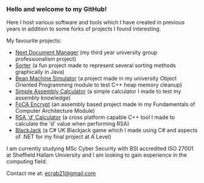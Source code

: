 ### Hello and welcome to my GitHub!
Here I host various software and tools which I have created in previous years in addition to some forks of projects I found interesting.

My favourite projects:
- [Next Document Manager](https://github.com/QuantumFluctuator/GSDP-Next-Document-Management) (my third year university group professionalism project)
- [Sorter](https://github.com/QuantumFluctuator/Sorter) (a fun project made to represent several sorting methods graphically in Java)
- [Bean Machine Simulator](https://github.com/QuantumFluctuator/Bean-Machine) (a project made in my university Object Oriented Programming module to test C++ heap memory cleanup)
- [Simple Assembly Calculator](https://github.com/QuantumFluctuator/Simple-Assembly-Calculator) (a simple calculator I made to test my assembly knowledge)
- [FoCA Encrypt](https://github.com/QuantumFluctuator/FoCA-Encrypt) (an assembly based project made in my Fundamentals of Computer Architecture Module)
- [RSA 'd' Calculator](https://github.com/QuantumFluctuator/RSA-d-Calculator) (a cross platform capable C++ tool I made to calculate the 'd' value when performing RSA)
- [BlackJack](https://github.com/QuantumFluctuator/Blackjack) (a C# UK Blackjack game which I made using C# and aspects of .NET for my final project at A Level)

I am currently studying MSc Cyber Security with BSI accredited ISO 27001 at Sheffield Hallam University and I am looking to gain experience in the computing field.

Contact me at: [ecrab21@gmail.com](mailto:ecrab21@gmail.com)

